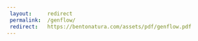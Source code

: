 ```yaml
---
 layout:     redirect
 permalink:  /genflow/
 redirect:   https://bentonatura.com/assets/pdf/genflow.pdf
---
```

